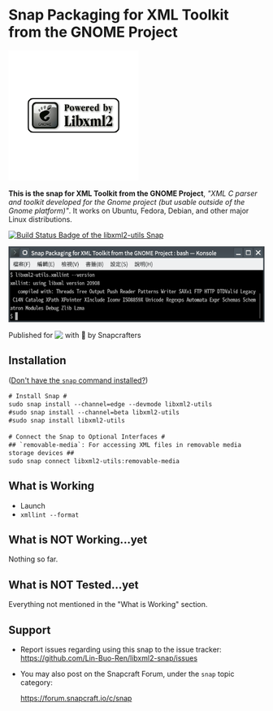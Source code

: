 # Snap Packaging for XML Toolkit from the GNOME Project

  ![Icon of XML Toolkit from the GNOME Project](gui/icon.png "Icon of XML Toolkit from the GNOME Project")


**This is the snap for XML Toolkit from the GNOME Project**, *"XML C parser and toolkit developed for the Gnome project (but usable outside of the Gnome platform)"*. It works on Ubuntu, Fedora, Debian, and other major Linux distributions.

[![Build Status Badge of the `libxml2-utils` Snap](https://build.snapcraft.io/badge/Lin-Buo-Ren/libxml2-snap.svg "Build Status of the `libxml2-utils` snap")](https://build.snapcraft.io/user/Lin-Buo-Ren/libxml2-snap)

![Screenshot of the Snapped Application](screenshots/xmllint-version.png "Screenshot of the Snapped Application")

Published for <img src="http://anything.codes/slack-emoji-for-techies/emoji/tux.png" align="top" width="24" /> with 💝 by Snapcrafters

## Installation
([Don't have the `snap` command installed?](https://snapcraft.io/docs/core/install))

    # Install Snap #
    sudo snap install --channel=edge --devmode libxml2-utils
    #sudo snap install --channel=beta libxml2-utils
    #sudo snap install libxml2-utils
    
    # Connect the Snap to Optional Interfaces #
    ## `removable-media`: For accessing XML files in removable media storage devices ##
    sudo snap connect libxml2-utils:removable-media

## What is Working

* Launch
* `xmllint --format`

## What is NOT Working...yet 

Nothing so far.

## What is NOT Tested...yet

Everything not mentioned in the "What is Working" section.

## Support

* Report issues regarding using this snap to the issue tracker:  
  <https://github.com/Lin-Buo-Ren/libxml2-snap/issues>

* You may also post on the Snapcraft Forum, under the `snap` topic category:  

  <https://forum.snapcraft.io/c/snap>

